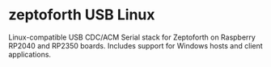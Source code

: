 # zeptoforth USB Linux
Linux-compatible USB CDC/ACM Serial stack for Zeptoforth on Raspberry RP2040 and RP2350 boards.
Includes support for Windows hosts and client applications.
